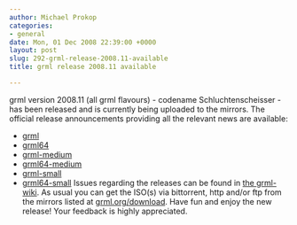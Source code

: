```yaml
---
author: Michael Prokop
categories:
- general
date: Mon, 01 Dec 2008 22:39:00 +0000
layout: post
slug: 292-grml-release-2008.11-available
title: grml release 2008.11 available

---
```

grml version 2008\.11 (all grml flavours) \- codename Schluchtenscheisser \- has been released and is currently being uploaded to the mirrors. The official release announcements providing all the relevant news are available:
* [grml](http://grml.org/changelogs/README-grml-2008.11/)
* [grml64](http://grml.org/changelogs/README-grml64-2008.11/)
* [grml\-medium](http://grml.org/changelogs/README-grml-medium-2008.11)
* [grml64\-medium](http://grml.org/changelogs/README-grml64-medium-2008.11/)
* [grml\-small](http://grml.org/changelogs/README-grml-small-2008.11/)
* [grml64\-small](http://grml.org/changelogs/README-grml64-small-2008.11/)
Issues regarding the releases can be found in [the grml\-wiki](http://wiki.grml.org).
As usual you can get the ISO(s) via bittorrent, http and/or ftp from the mirrors listed at [grml.org/download](http://grml.org/download/). Have fun and enjoy the new release! Your feedback is highly appreciated.
